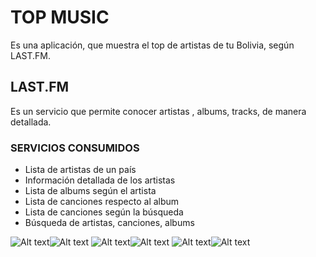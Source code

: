 # TOP MUSIC


Es una aplicación, que muestra el top de artistas de tu Bolivia, según LAST.FM.

## LAST.FM
Es un servicio que permite conocer artistas , albums, tracks, de manera detallada.
 
### SERVICIOS CONSUMIDOS

* Lista de artistas de un país
* Información detallada de los artistas
* Lista de albums según el artista
* Lista de canciones respecto al album
* Lista de canciones según la búsqueda
* Búsqueda de artistas, canciones, albums

![Alt text](readme_image/01.png "Pantalla de bienvenida")![Alt text](readme_image/02.png "Top de artistas")
![Alt text](readme_image/03.png "Detale de artistas")![Alt text](readme_image/04.png "Lista de albums")
![Alt text](readme_image/05.png "Lista de pistas")![Alt text](readme_image/06.png "Búsqueda de artistas")